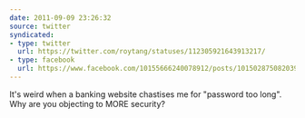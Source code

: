 ```yaml
---
date: 2011-09-09 23:26:32
source: twitter
syndicated:
- type: twitter
  url: https://twitter.com/roytang/statuses/112305921643913217/
- type: facebook
  url: https://www.facebook.com/10155666240078912/posts/10150287508203912
---
```


It's weird when a banking website chastises me for "password too long". Why are you objecting to MORE security?